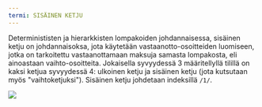 ```yaml
---
termi: SISÄINEN KETJU
---
```


Determinististen ja hierarkkisten lompakoiden johdannaisessa, sisäinen ketju on johdannaisoksa, jota käytetään vastaanotto-osoitteiden luomiseen, jotka on tarkoitettu vastaanottamaan maksuja samasta lompakosta, eli ainoastaan vaihto-osoitteita. Jokaisella syvyydessä 3 määritellyllä tilillä on kaksi ketjua syvyydessä 4: ulkoinen ketju ja sisäinen ketju (jota kutsutaan myös "vaihtoketjuksi"). Sisäinen ketju johdetaan indeksillä `/1/`.

![](../../dictionnaire/assets/22.png)